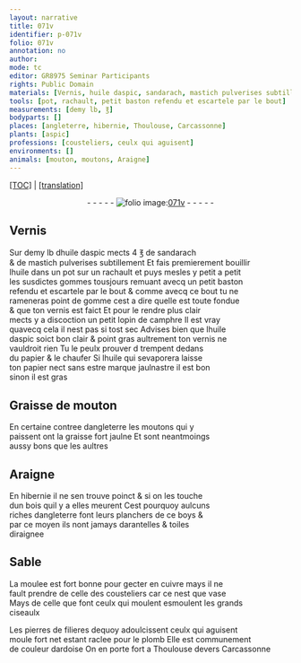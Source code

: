 ```yaml
---
layout: narrative
title: 071v
identifier: p-071v
folio: 071v
annotation: no
author:
mode: tc
editor: GR8975 Seminar Participants
rights: Public Domain
materials: [Vernis, huile daspic, sandarach, mastich pulverises subtillement, huile, gommes, gomme, vernis, camphre, papier, Graisse de mouton, graisse, bois, boys, moulee, cuivre, celle des cousteliers, vase, pierres de filieres, plomb, ardoise]
tools: [pot, rachault, petit baston refendu et escartele par le bout]
measurements: [demy lb, ℥]
bodyparts: []
places: [angleterre, hibernie, Thoulouse, Carcassonne]
plants: [aspic]
professions: [cousteliers, ceulx qui aguisent]
environments: []
animals: [mouton, moutons, Araigne]
---
```


<p><a href="{{ site.baseurl }}/diplomatic/">[TOC]</a> | <a href="{{ site.baseurl }}/texts/p-071v_tl/" target="_blank">[translation]</a></p><div class="folio" align="center">- - - - - <a href="http://gallica.bnf.fr/ark:/12148/btv1b10500001g/f148.image" target="_blank"><img src="https://cu-mkp.github.io/2017-workshop-edition/assets/photo-icon.png" alt="folio image: " style="display:inline-block; margin-bottom:-3px;"/>071v</a> - - - - - </div>  
  

## <span class="m">Vernis</span>

 
Sur <span class="ms">demy lb</span> d<span class="m">huile d<span class="pa">aspic</span></span> mects 4 <span class="ms">℥</span> de <span class="m">sandarach</span><br/> & de <span class="m">mastich pulverises subtillement</span> Et fais premierement bouillir<br/> l<span class="m">huile</span> dans un <span class="tl">pot</span> sur un <span class="tl">rachault</span> et puys mesles y petit <span class="add">a petit</span><br/> les susdictes <span class="m">gommes</span> tousjours remuant avecq un <span class="tl">petit baston<br/> refendu et escartele par le bout</span> & comme avecq ce bout tu ne<br/> rameneras point de <span class="m">gomme</span> cest a dire quelle est toute fondue<br/> & que ton <span class="m">vernis</span> est faict Et pour le rendre plus clair<br/> mects y a discoction un petit lopin de <span class="m">camphre</span> Il est vray<br/> quavecq cela il nest pas si tost sec Advises bien que l<span class="m">huile<br/> d<span class="pa">aspic</span></span> soict bon clair & point gras aultrement ton <span class="m">vernis</span> ne<br/> vauldroit rien Tu le peulx prouver <span class="del">d</span> trempent dedans<br/> du <span class="m">papier</span> & le chaufer Si l<span class="m">huile</span> qui sevaporera laisse<br/> ton <span class="m">papier</span> nect sans <span class="del">estre</span> marque jaulnastre il est bon<br/> sinon il est gras
 
 
  

## <span class="m">Graisse de <span class="al">mouton</span></span>

 
En certaine contree d<span class="pl">angleterre</span> les <span class="al">moutons</span> qui y<br/> paissent ont la <span class="m">graisse</span> fort jaulne Et sont neantmoings<br/> aussy bons que les aultres
 
 
  

## <span class="al">Araigne</span>

 
En <span class="pl">hibernie</span> il ne sen trouve poinct & si on les touche<br/> dun <span class="m">bois</span> quil y a elles meurent Cest pourquoy aulcuns<br/> riches d<span class="pl">angleterre</span> font leurs planchers de ce <span class="m">boys</span> &<br/> par ce moyen ils nont jamays darantelles & toiles<br/> diraignee
 
 
  

## Sable

 
La <span class="m">moulee</span> est fort bonne pour gecter en <span class="m">cuivre</span> mays il ne<br/> fault prendre de <span class="m">celle des <span class="pro">cousteliers</span></span> car ce nest que <span class="m">vase</span><br/> Mays de celle que font ceulx qui <span class="del">moulent</span> esmoulent les grands<br/> ciseaulx
 
Les <span class="m">pierres de filieres</span> dequoy adoulcissent <span class="pro">ceulx qui aguisent</span><br/> moule fort net estant raclee pour le <span class="m">plomb</span> Elle est communement<br/> de couleur d<span class="m">ardoise</span> On en porte fort a <span class="pl">Thoulouse</span> devers <span class="pl">Carcassonne</span>
 
